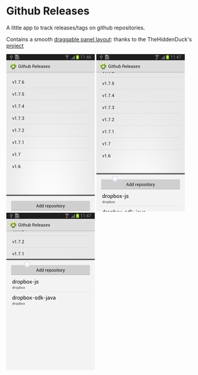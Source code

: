 Github Releases
=============

A little app to track releases/tags on github repositories.

Contains a smooth [draggable panel layout](app/src/main/java/com/github/lassana/releases/view): thanks to the TheHiddenDuck's [project](https://github.com/TheHiddenDuck/draggable-panel-layout)

![Screenshot 1](raw/device-2014-01-15-114624.png) ![Screenshot 1](raw/device-2014-01-15-114717.png) ![Screenshot 1](raw/device-2014-01-15-114734.png) 
